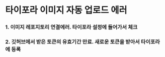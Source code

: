 # 타이포라 이미지 자동 업로드 에러

### 1. 이미지 레포지토리 연결에러. 타이포라 설정에 들어가서 체크

### 2. 깃허브에서 받은 토큰의 유효기간 만료. 새로운 토큰을 받아서 타이포라에 등록

